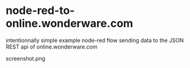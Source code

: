# node-red-to-online.wonderware.com
intentionnally simple example node-red flow sending data to the JSON REST api of online.wonderware.com


screenshot.png
